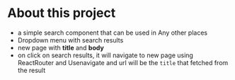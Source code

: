 # About this project

- a simple search component that can be used in Any other places
- Dropdown menu with search results
- new page with **title** and **body**
- on click on search results, it will navigate to new page using ReactRouter and Usenavigate and url will be the `title` that fetched from the result
